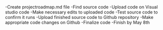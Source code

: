 -Create projectroadmap.md file
-Find source code 
-Upload code on Visual studio code 
-Make necessary edits to uploaded code
-Test source code to confirm it runs
-Upload finished source code to Github repository 
-Make appropriate code changes on Github 
-Finalize code
-Finish by May 8th
